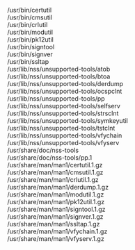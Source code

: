 /usr/bin/certutil  
/usr/bin/cmsutil  
/usr/bin/crlutil  
/usr/bin/modutil  
/usr/bin/pk12util  
/usr/bin/signtool  
/usr/bin/signver  
/usr/bin/ssltap  
/usr/lib/nss/unsupported-tools/atob  
/usr/lib/nss/unsupported-tools/btoa  
/usr/lib/nss/unsupported-tools/derdump  
/usr/lib/nss/unsupported-tools/ocspclnt  
/usr/lib/nss/unsupported-tools/pp  
/usr/lib/nss/unsupported-tools/selfserv  
/usr/lib/nss/unsupported-tools/strsclnt  
/usr/lib/nss/unsupported-tools/symkeyutil  
/usr/lib/nss/unsupported-tools/tstclnt  
/usr/lib/nss/unsupported-tools/vfychain  
/usr/lib/nss/unsupported-tools/vfyserv  
/usr/share/doc/nss-tools  
/usr/share/doc/nss-tools/pp.1  
/usr/share/man/man1/certutil.1.gz  
/usr/share/man/man1/cmsutil.1.gz  
/usr/share/man/man1/crlutil.1.gz  
/usr/share/man/man1/derdump.1.gz  
/usr/share/man/man1/modutil.1.gz  
/usr/share/man/man1/pk12util.1.gz  
/usr/share/man/man1/signtool.1.gz  
/usr/share/man/man1/signver.1.gz  
/usr/share/man/man1/ssltap.1.gz  
/usr/share/man/man1/vfychain.1.gz  
/usr/share/man/man1/vfyserv.1.gz  
